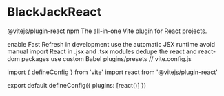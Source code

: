 # BlackJackReact
@vitejs/plugin-react npm
The all-in-one Vite plugin for React projects.

enable Fast Refresh in development
use the automatic JSX runtime
avoid manual import React in .jsx and .tsx modules
dedupe the react and react-dom packages
use custom Babel plugins/presets
// vite.config.js

import { defineConfig } from 'vite'
import react from '@vitejs/plugin-react'

export default defineConfig({
  plugins: [react()]
})
